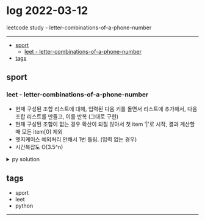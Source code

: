 # log 2022-03-12

leetcode study - letter-combinations-of-a-phone-number

--------------------------


- [sport](#sport)
  - [leet - letter-combinations-of-a-phone-number](#leet---letter-combinations-of-a-phone-number)
- [tags](#tags)

## sport

### leet - letter-combinations-of-a-phone-number

- 현재 구성된 조합 리스트에 대해, 입력된 다음 키를 돌면서 리스트에 추가해서, 다음 조합 리스트를 만들고, 이를 반복 (그대로 구현)
- 현재 구성된 조합이 없는 경우 확산이 되질 않아서 첫 item '|'로 시작, 결과 계산할 때 모든 item[0] 제외
- 엣지케이스 예외처리 안해서 1번 틀림. (입력 없는 경우)
- 시간복잡도 O(3.5^n)


<details><summary markdown="span">py solution</summary>

```py

# for leetcode
digit_to_keys = {
    '2': 'abc',
    '3': 'def',
    '4': 'ghi',
    '5': 'jkl',
    '6': 'mno',
    '7': 'pqrs',
    '8': 'tuv',
    '9': 'wxyz',
}


def get_keys_of_digit(key):
    return digit_to_keys[key]


def get_keys_of_digits(keys):
    digits_list = []
    for key in keys:
        digits = get_keys_of_digit(key)
        digits_list.append(digits)
    return digits_list

# 어떤 형태로든 각 숫자는 기존의 입력을 3~4배 하게 된다.
# 각 숫자를 순회하면서, 기존의 입력 규칙에 따라 뻥튀기 하는 것

class Solution:
    def letterCombinations(self, digits: str) -> List[str]:
        if len(digits) == 0:
            return []
        cur = ['|']
        tmp = None
        for digit in digits:
            tmp = []
            for item in cur:
                for key in get_keys_of_digit(digit):
                    tmp.append(item + key)
            cur = tmp
        return [item[1:] for item in cur]


```

</details>


## tags
- sport
- leet
- python


--------------------------


 